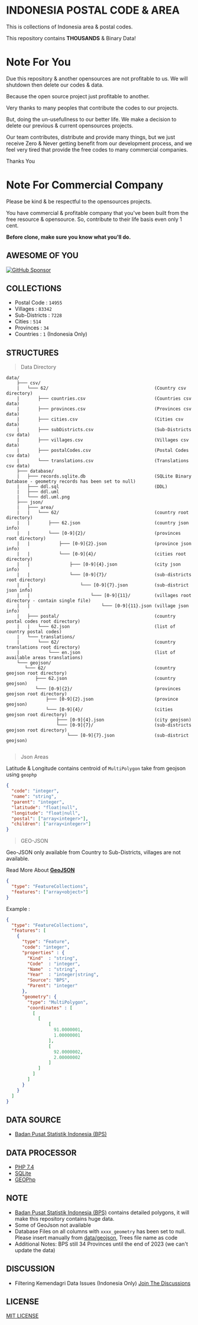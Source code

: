 # INDONESIA POSTAL CODE & AREA

This is collections of Indonesia area & postal codes.

This repository contains **THOUSANDS** & Binary Data!

# Note For You

Due this repository & another opensources are not profitable to us.
We will shutdown then delete our codes & data.

Because the open source project just profitable to another.

Very thanks to many peoples that contribute the codes to our projects.

But, doing the un-usefullness to our better life. We make a decision to delete our previous & current opensources projects.

Our team contributes, distribute and provide many things, but we just receive Zero & Never getting benefit from our development process, and we feel very tired that provide the free codes to many commercial companies.

Thanks You

# Note For Commercial Company

Please be kind & be respectful to the opensources projects.

You have commercial & profitable company that you've been built from the free resource & opensource.
So, contribute to their life basis even only 1 cent.


**Before clone, make sure you know what you'll do.**

## AWESOME OF YOU

[![GitHub Sponsor](https://img.shields.io/github/sponsors/arrayiterator?label=Sponsor&logo=GitHub)](https://github.com/sponsors/arrayiterator)


## COLLECTIONS

 - Postal Code   : `14955`
 - Villages      : `83342`
 - Sub-Districts : `7228`
 - Cities        : `514`
 - Provinces     : `34`
 - Countries     : `1` (Indonesia Only)


## STRUCTURES

> Data Directory

```text
data/
    ├─── csv/
    |   └─── 62/                                        (Country csv directory)
    |       ├─── countries.csv                          (Countries csv data)
    |       ├─── provinces.csv                          (Provinces csv data)
    |       ├─── cities.csv                             (Cities csv data)
    |       ├─── subDistricts.csv                       (Sub-Districts csv data)
    |       ├─── villages.csv                           (Villages csv data)
    |       ├─── postalCodes.csv                        (Postal Codes csv data)
    |       └─── translations.csv                       (Translations csv data)
    ├─── database/
    |   ├─── records.sqlite.db                          (SQLite Binary Database - geometry records has been set to null)
    |   ├─── ddl.sql                                    (DDL)
    |   ├─── ddl.uml
    |   └─── ddl.uml.png
    ├─── json/
    |   ├─── area/
    |   |   └─── 62/                                    (country root directory)
    |   |       ├─── 62.json                            (country json info)
    |   |       └─── [0-9]{2}/                          (provinces root directory)
    |   |           ├─── [0-9]{2}.json                  (province json info)
    |   |           └─── [0-9]{4}/                      (cities root directory)
    |   |               ├─── [0-9]{4}.json              (city json info)
    |   |               └─── [0-9]{7}/                  (sub-districts root directory)
    |   |                   └─── [0-9]{7}.json          (sub-district json info)
    |   |                       └─── [0-9]{11}/         (villages root directory - contain single file)
    |   |                           └─── [0-9]{11}.json (village json info)
    |   ├─── postal/                                    (country postal codes root directory)
    |   |   └─── 62.json                                (list of country postal codes)
    |   └─── translations/
    |       └─── 62/                                    (country translations root directory)
    |           └─── en.json                            (list of available areas translations)    
    └─── geojson/
       └─── 62/                                         (country geojson root directory)
           ├─── 62.json                                 (country geojson)
           └─── [0-9]{2}/                               (provinces geojson root directory)
               ├─── [0-9]{2}.json                       (province geojson)
               └─── [0-9]{4}/                           (cities geojson root directory)
                   ├─── [0-9]{4}.json                   (city geojson)
                   └─── [0-9]{7}/                       (sub-districts geojson root directory)
                       └─── [0-9]{7}.json               (sub-district geojson)


```

> Json Areas

Latitude & Longitude contains centroid of `MultiPolygon` take from geojson using
`geophp`

```json
{
  "code": "integer",
  "name": "string",
  "parent": "integer",
  "latitude": "float|null",
  "longitude": "float|null",
  "postal": ["array<integer>"],
  "children": ["array<integer>"]
}
```

> GEO-JSON

Geo-JSON only available from Country to Sub-Districts, villages are not available. 

Read More About **[GeoJSON](https://geojson.org/)**



```json
{
  "type": "FeatureCollections",
  "features": ["array<object>"]
}
```

Example :

```json
{
  "type": "FeatureCollections",
  "features": [
    {
      "type": "Feature",
      "code": "integer",
      "properties" : {
        "Kind"  : "string",
        "Code"  : "integer",
        "Name"  : "string",
        "Year"  : "integer|string",
        "Source": "BPS",
        "Parent": "integer"
      },
      "geometry": {
        "type": "MultiPolygon",
        "coordinates" : [
          [
            [
                [
                  91.0000001,
                  1.00000001
                ],
                [
                  92.0000002,
                  2.00000002
                ]
            ]
          ]
        ]
      }
    }
  ]
}
```

## DATA SOURCE

- [Badan Pusat Statistik Indonesia (BPS)](https://bps.go.id/)


## DATA PROCESSOR

- [PHP 7.4](https://www.php.net/)
- [SQLite](https://sqlite.org/index.html)
- [GEOPhp](https://geophp.net/)


## NOTE

- [Badan Pusat Statistik Indonesia (BPS)](https://bps.go.id/) contains detailed polygons, it will make this repository contains huge data.
- Some of GeoJson not available 
- Database Files on all columns with `xxxx_geometry` has been set to null.
 Please insert manually from [data/geojson](data/geojson), Trees file name as code
- Additional Notes: BPS still 34 Provinces until the end of 2023 (we can't update the data)
 
## DISCUSSION

- Filtering Kemendagri Data Issues (Indonesia Only) [Join The Discussions](https://github.com/ArrayAccess/Indonesia-Postal-And-Area/issues/2)


## LICENSE

[MIT LICENSE](LICENSE)
